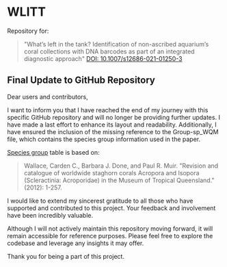 # WLITT
Repository for:
> "What’s left in the tank? Identification of non-ascribed aquarium’s coral collections with DNA barcodes as part of an integrated diagnostic approach"
[DOI: 10.1007/s12686-021-01250-3](https://doi.org/10.1007/s12686-021-01250-3) 

## Final Update to GitHub Repository

Dear users and contributors,

I want to inform you that I have reached the end of my journey with this specific GitHub repository and will no longer be providing further updates. I have made a last effort to enhance its layout and readability. Additionally, I have ensured the inclusion of the missing reference to the Group-sp_WQM file, which contains the species group information used in the paper.

[Species group](Group-sp_WQM.xlsx) table is based on: 
> Wallace, Carden C., Barbara J. Done, and Paul R. Muir. "Revision and catalogue of worldwide staghorn corals Acropora and Isopora (Scleractinia: Acroporidae) in the Museum of Tropical Queensland." (2012): 1-257.

I would like to extend my sincerest gratitude to all those who have supported and contributed to this project. Your feedback and involvement have been incredibly valuable.

Although I will not actively maintain this repository moving forward, it will remain accessible for reference purposes. Please feel free to explore the codebase and leverage any insights it may offer.

Thank you for being a part of this project.